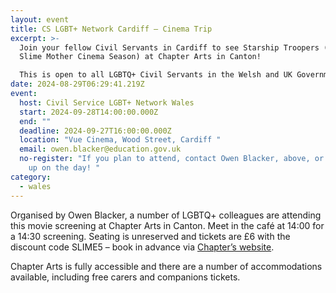 ```yaml
---
layout: event
title: CS LGBT+ Network Cardiff – Cinema Trip
excerpt: >-
  Join your fellow Civil Servants in Cardiff to see Starship Troopers (part of
  Slime Mother Cinema Season) at Chapter Arts in Canton!

  This is open to all LGBTQ+ Civil Servants in the Welsh and UK Governments and Wider Public Sector, along with their supportive family and friends.
date: 2024-08-29T06:29:41.219Z
event:
  host: Civil Service LGBT+ Network Wales
  start: 2024-09-28T14:00:00.000Z
  end: ""
  deadline: 2024-09-27T16:00:00.000Z
  location: "Vue Cinema, Wood Street, Cardiff "
  email: owen.blacker@education.gov.uk
  no-register: "If you plan to attend, contact Owen Blacker, above, or just rock
    up on the day! "
category:
  - wales
---
```

Organised by Owen Blacker, a number of LGBTQ+ colleagues are attending this movie screening at Chapter Arts in Canton. Meet in the café at 14:00 for a 14:30 screening. Seating is unreserved and tickets are £6 with the discount code SLIME5 – book in advance via [Chapter’s website](https://eur03.safelinks.protection.outlook.com/?url=https%3A%2F%2Fwww.chapter.org%2Fwhats-on%2Fstarship-troopers&data=05%7C02%7Cross.starkie%40hmrc.gov.uk%7Cd3edddfee232447d7fc208dcc7efd3e7%7Cac52f73cfd1a4a9a8e7a4a248f3139e1%7C0%7C0%7C638605080142735011%7CUnknown%7CTWFpbGZsb3d8eyJWIjoiMC4wLjAwMDAiLCJQIjoiV2luMzIiLCJBTiI6Ik1haWwiLCJXVCI6Mn0%3D%7C0%7C%7C%7C&sdata=AOmy33T3UBYJzqA03uDptq4jhy5evd%2Bfk9Zvx6V6ykQ%3D&reserved=0).

Chapter Arts is fully accessible and there are a number of accommodations available, including free carers and companions tickets.